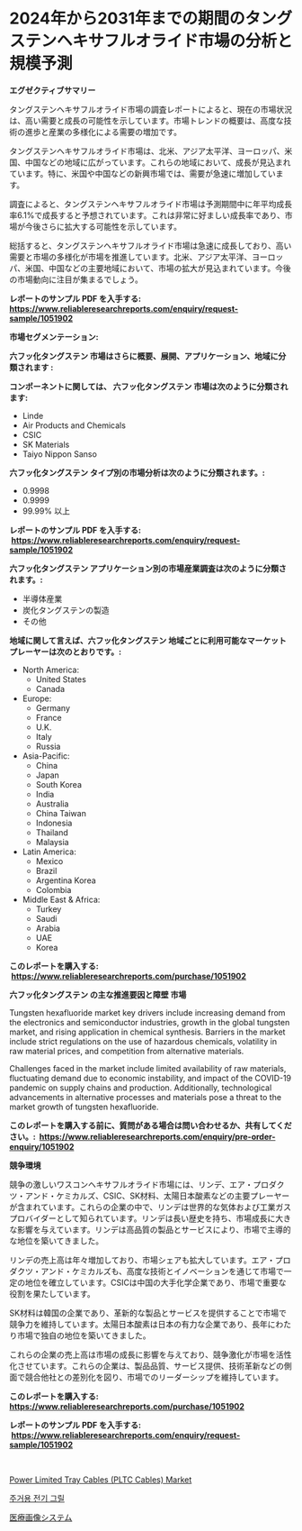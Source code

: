 <p><h1>2024年から2031年までの期間のタングステンヘキサフルオライド市場の分析と規模予測</h1></p><p><strong>エグゼクティブサマリー</strong></p>
<p><p>タングステンヘキサフルオライド市場の調査レポートによると、現在の市場状況は、高い需要と成長の可能性を示しています。市場トレンドの概要は、高度な技術の進歩と産業の多様化による需要の増加です。</p><p>タングステンヘキサフルオライド市場は、北米、アジア太平洋、ヨーロッパ、米国、中国などの地域に広がっています。これらの地域において、成長が見込まれています。特に、米国や中国などの新興市場では、需要が急速に増加しています。</p><p>調査によると、タングステンヘキサフルオライド市場は予測期間中に年平均成長率6.1%で成長すると予想されています。これは非常に好ましい成長率であり、市場が今後さらに拡大する可能性を示しています。</p><p>総括すると、タングステンヘキサフルオライド市場は急速に成長しており、高い需要と市場の多様化が市場を推進しています。北米、アジア太平洋、ヨーロッパ、米国、中国などの主要地域において、市場の拡大が見込まれています。今後の市場動向に注目が集まるでしょう。</p></p>
<p><strong>レポートのサンプル PDF を入手する: <a href="https://www.reliableresearchreports.com/enquiry/request-sample/1051902">https://www.reliableresearchreports.com/enquiry/request-sample/1051902</a></strong></p>
<p><strong>市場セグメンテーション:</strong></p>
<p><strong> 六フッ化タングステン 市場はさらに概要、展開、アプリケーション、地域に分類されます :</strong></p>
<p><strong>コンポーネントに関しては、 六フッ化タングステン 市場は次のように分類されます: &nbsp;</strong></p>
<p><ul><li>Linde</li><li>Air Products and Chemicals</li><li>CSIC</li><li>SK Materials</li><li>Taiyo Nippon Sanso</li></ul></p>
<p><strong> 六フッ化タングステン タイプ別の市場分析は次のように分類されます。:</strong></p>
<p><ul><li>0.9998</li><li>0.9999</li><li>99.99% 以上</li></ul></p>
<p><strong>レポートのサンプル PDF を入手する: &nbsp;<a href="https://www.reliableresearchreports.com/enquiry/request-sample/1051902">https://www.reliableresearchreports.com/enquiry/request-sample/1051902</a></strong></p>
<p><strong> 六フッ化タングステン アプリケーション別の市場産業調査は次のように分類されます。:</strong></p>
<p><ul><li>半導体産業</li><li>炭化タングステンの製造</li><li>その他</li></ul></p>
<p><strong>地域に関して言えば、六フッ化タングステン 地域ごとに利用可能なマーケットプレーヤーは次のとおりです。:</strong></p>
<p><ul>
    <li>
        North America:
        <ul>
            <li>United States</li>
            <li>Canada</li>
        </ul>
    </li>
    <li>
        Europe:
        <ul>
            <li>Germany</li>
            <li>France</li>
            <li>U.K.</li>
            <li>Italy</li>
            <li>Russia</li>
        </ul>
    </li>
    <li>
        Asia-Pacific:
        <ul>
            <li>China</li>
            <li>Japan</li>
            <li>South Korea</li>
            <li>India</li>
            <li>Australia</li>
            <li>China Taiwan</li>
            <li>Indonesia</li>
            <li>Thailand</li>
            <li>Malaysia</li>
        </ul>
    </li>
    <li>
        Latin America:
        <ul>
            <li>Mexico</li>
            <li>Brazil</li>
            <li>Argentina Korea</li>
            <li>Colombia</li>
        </ul>
    </li>
    <li>
        Middle East & Africa:
        <ul>
            <li>Turkey</li>
            <li>Saudi</li>
            <li>Arabia</li>
            <li>UAE</li>
            <li>Korea</li>
        </ul>
    </li>
    </ul></p>
<p><strong>このレポートを購入する: &nbsp;<a href="https://www.reliableresearchreports.com/purchase/1051902">https://www.reliableresearchreports.com/purchase/1051902</a></strong></p>
<p><strong>六フッ化タングステン の主な推進要因と障壁 市場</strong></p>
<p><p>Tungsten hexafluoride market key drivers include increasing demand from the electronics and semiconductor industries, growth in the global tungsten market, and rising application in chemical synthesis. Barriers in the market include strict regulations on the use of hazardous chemicals, volatility in raw material prices, and competition from alternative materials.</p><p>Challenges faced in the market include limited availability of raw materials, fluctuating demand due to economic instability, and impact of the COVID-19 pandemic on supply chains and production. Additionally, technological advancements in alternative processes and materials pose a threat to the market growth of tungsten hexafluoride.</p></p>
<p><strong>このレポートを購入する前に、質問がある場合は問い合わせるか、共有してください。:&nbsp; <a href="https://www.reliableresearchreports.com/enquiry/pre-order-enquiry/1051902">https://www.reliableresearchreports.com/enquiry/pre-order-enquiry/1051902</a></strong></p>
<p><strong>競争環境</strong></p>
<p><p>競争の激しいワスコンヘキサフルオライド市場には、リンデ、エア・プロダクツ・アンド・ケミカルズ、CSIC、SK材料、太陽日本酸素などの主要プレーヤーが含まれています。これらの企業の中で、リンデは世界的な気体および工業ガスプロバイダーとして知られています。リンデは長い歴史を持ち、市場成長に大きな影響を与えています。リンデは高品質の製品とサービスにより、市場で主導的な地位を築いてきました。</p><p>リンデの売上高は年々増加しており、市場シェアも拡大しています。エア・プロダクツ・アンド・ケミカルズも、高度な技術とイノベーションを通じて市場で一定の地位を確立しています。CSICは中国の大手化学企業であり、市場で重要な役割を果たしています。</p><p>SK材料は韓国の企業であり、革新的な製品とサービスを提供することで市場で競争力を維持しています。太陽日本酸素は日本の有力な企業であり、長年にわたり市場で独自の地位を築いてきました。</p><p>これらの企業の売上高は市場の成長に影響を与えており、競争激化が市場を活性化させています。これらの企業は、製品品質、サービス提供、技術革新などの側面で競合他社との差別化を図り、市場でのリーダーシップを維持しています。</p></p>
<p><strong>このレポートを購入する: &nbsp; <a href="https://www.reliableresearchreports.com/purchase/1051902">https://www.reliableresearchreports.com/purchase/1051902</a></strong></p>
<p><strong>レポートのサンプル PDF を入手する: &nbsp;<a href="https://www.reliableresearchreports.com/enquiry/request-sample/1051902">https://www.reliableresearchreports.com/enquiry/request-sample/1051902</a></strong><strong></strong></p>
<p>&nbsp;</p>
<p><p><a href="https://github.com/Chiragrp22/Market-Research-Report-List-4/blob/main/power-limited-tray-cables-pltc-cables-market.md">Power Limited Tray Cables (PLTC Cables) Market</a></p><p><a href="https://medium.com/@bettietromp2023/%EC%A3%BC%ED%83%9D%EC%9A%A9-%EC%A0%84%EA%B8%B0-%EA%B7%B8%EB%A6%B4-%EC%8B%9C%EC%9E%A5-%EC%8B%9C%EC%9E%A5-cagr-%EC%8B%9C%EC%9E%A5-%EB%8F%99%ED%96%A5-%EB%B0%8F-%EC%84%B1%EC%9E%A5-%EC%A0%84%EB%9E%B5%EC%97%90-%EB%8C%80%ED%95%9C-%ED%86%B5%EC%B0%B0%EB%A0%A5-20a32387e656">주거용 전기 그릴</a></p><p><a href="https://medium.com/@stevenhuson95/%E5%8C%BB%E7%99%82%E7%94%BB%E5%83%8F%E3%82%B7%E3%82%B9%E3%83%86%E3%83%A0%E5%B8%82%E5%A0%B4-%E5%B8%82%E5%A0%B4%E3%82%B7%E3%82%A7%E3%82%A2-%E5%B8%82%E5%A0%B4%E5%8B%95%E5%90%91-%E3%81%8A%E3%82%88%E3%81%B3%E5%B0%86%E6%9D%A5%E3%81%AE%E6%88%90%E9%95%B7%E3%82%92%E6%8E%A2%E3%82%8B-10bdffe159fd">医療画像システム</a></p></p>